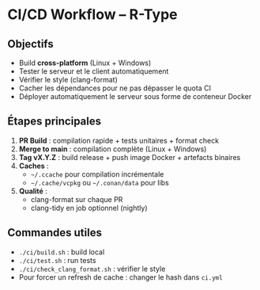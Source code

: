 # CI/CD Workflow – R-Type

## Objectifs
- Build **cross-platform** (Linux + Windows)
- Tester le serveur et le client automatiquement
- Vérifier le style (clang-format)
- Cacher les dépendances pour ne pas dépasser le quota CI
- Déployer automatiquement le serveur sous forme de conteneur Docker

## Étapes principales
1. **PR Build** : compilation rapide + tests unitaires + format check
2. **Merge to main** : compilation complète (Linux + Windows)
3. **Tag vX.Y.Z** : build release + push image Docker + artefacts binaires
4. **Caches** :
    - `~/.ccache` pour compilation incrémentale
    - `~/.cache/vcpkg` ou `~/.conan/data` pour libs
5. **Qualité** :
    - clang-format sur chaque PR
    - clang-tidy en job optionnel (nightly)

## Commandes utiles
- `./ci/build.sh` : build local
- `./ci/test.sh` : run tests
- `./ci/check_clang_format.sh` : vérifier le style
- Pour forcer un refresh de cache : changer le hash dans `ci.yml`
